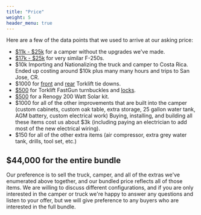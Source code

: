 ```yaml
---
title: "Price"
weight: 5
header_menu: true
---
```


Here are a few of the data points that we used to arrive at our asking price:

- [$11k - $25k](https://www.rvtrader.com/2020-Any-Palomino-Backpack-Edition-Ss-1200-Truck-Camper/rvs-for-sale?type=Truck%20Camper%7C198074&make=Palomino%7C2289282&model=BACKPACK%20EDITION%7C764956346&trim=SS-1200%7C38001&year=2020%3A%2A&sort=year%3Adesc&page=1) for a camper without the upgrades we've made.
- [$17k - $25k](https://www.cars.com/shopping/results/?dealer_id=&drivetrain_slugs[]=four_wheel_drive&fuel_slugs[]=diesel&keyword=&list_price_max=&list_price_min=&makes[]=ford&maximum_distance=all&mileage_max=150000&models[]=ford-f_250&page_size=20&sort=best_match_desc&stock_type=used&trims[]=ford-f_250-lariat&year_max=2010&year_min=2008&zip=46256) for very similar F-250s.
- $10k Importing and Nationalizing the truck and camper to Costa Rica. Ended up costing around $10k plus many many hours and trips to San Jose, CR.
- $1000 for [front](https://www.amazon.com/gp/product/B003AMSUNO) and [rear](https://www.amazon.com/Torklift-F3004-Frame-Mounted-Rear/dp/B002SSGANI/) Torklift tie downs.
- [$500](https://www.amazon.com/dp/B002SSIDUQ) for Torklift FastGun turnbuckles and [locks](https://www.amazon.com/Torklift-S9500-FastGun-Lock-Set/dp/B002QH0DH0/).
- [$500](https://www.amazon.com/gp/product/B06VYJ8JXH/) for a Renogy 200 Watt Solar kit.
- $1000 for all of the other improvements that are built into the camper (custom cabinets, custom oak table, extra storage, 25 gallon water tank, AGM battery, custom electrical work) Buying, installing, and building all these items cost us about $3k (including paying an electrician to add most of the new electrical wiring).
- $150 for all of the other extra items (air compressor, extra grey water tank, drills, tool set, etc.)

## $44,000 for the entire bundle

Our preference is to sell the truck, camper, and all of the extras we've enumerated above together, and our bundled price reflects all of those items. We are willing to discuss different configurations, and if you are only interested in the camper or truck we're happy to answer any questions and listen to your offer,
but we will give preference to any buyers who are interested in the full bundle.
